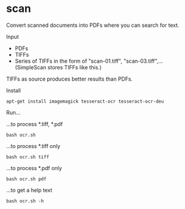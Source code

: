 # scan

Convert scanned documents into PDFs where you can search for text.

Input
- PDFs
- TIFFs
- Series of TIFFs in the form of "scan-01.tiff", "scan-03.tiff",... (SimpleScan stores TIFFs like this.)

TIFFs as source produces better results than PDFs.

Install

    apt-get install imagemagick tesseract-ocr tesseract-ocr-deu

Run...

...to process *.tiff, *.pdf

    bash ocr.sh 

...to process *.tiff only

    bash ocr.sh tiff

...to process *.pdf only

    bash ocr.sh pdf

...to get a help text

    bash ocr.sh -h
